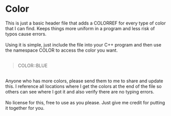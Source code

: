 # Color<br>
This is just a basic header file that adds a COLORREF for every type of color that I can find. Keeps things more uniform in a program and less risk of typos cause errors.<BR><br>
Using it is simple, just include the file into your C++ program and then use the namespace COLOR to access the color you want.<br><br>
>COLOR::BLUE

<br>
Anyone who has more colors, please send them to me to share and update this. I reference all locations where I get the colors at the end of the file so others can see where I got it and also verify there are no typing errors.<br><br>
No license for this, free to use as you please. Just give me credit for putting it together for you.
